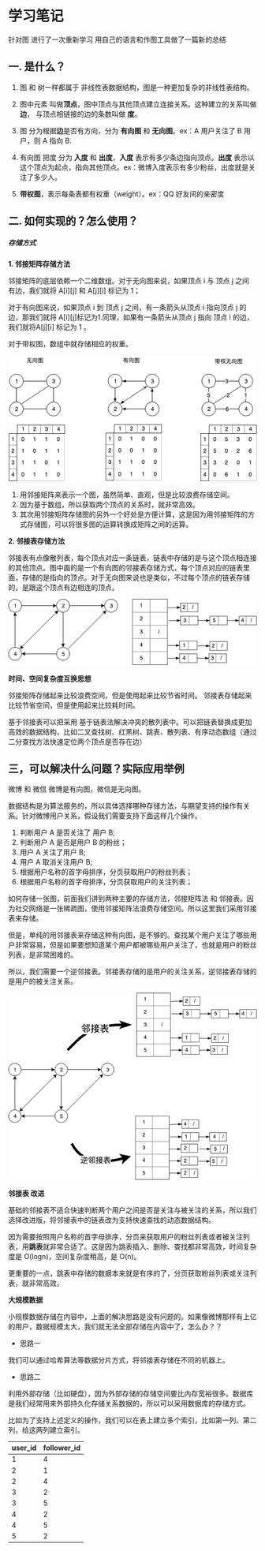# 学习笔记
针对图 进行了一次重新学习
用自己的语言和作图工具做了一篇新的总结

## 一. 是什么？

1. 图 和 树一样都属于 非线性表数据结构，图是一种更加复杂的非线性表结构。

2. 图中元素 叫做**顶点**，图中顶点与其他顶点建立连接关系。这种建立的关系叫做 **边**， 与顶点相链接的边的条数叫做 **度**。

3. 图 分为根据**边**是否有方向，分为 **有向图**  和 **无向图**。ex：A 用户关注了 B 用户，则 A 指向 B.

4. 有向图 把度 分为 **入度** 和 **出度**，**入度** 表示有多少条边指向顶点。**出度** 表示以这个顶点为起点，指向其他顶点。ex：微博入度表示有多少粉丝，出度就是关注了多少人。
5. **带权图**，表示每条表都有权重（weight）。ex：QQ 好友间的亲密度




## 二. 如何实现的？怎么使用？
##### 存储方式 
**1. 邻接矩阵存储方法**

邻接矩阵的底层依赖一个二维数组。对于无向图来说，如果顶点 i 与 顶点 j 之间 有边，我们就将 A[i][j] 和 A[j][i] 标记为 1；

对于有向图来说，如果顶点 i 到 顶点 j 之间，有一条箭头从顶点 i 指向顶点 j 的边，那我们就将 A[i][j]标记为1.同理，如果有一条箭头从顶点 j 指向 顶点 i 的边，我们就将A[j][i] 标记为 1 。

对于带权图，数组中就存储相应的权重。


![邻接矩阵](https://raw.githubusercontent.com/brokge/drawio/master/android-draw/%E5%9B%BE_%E9%82%BB%E6%8E%A5%E7%9F%A9%E9%98%B5.png)


1. 用邻接矩阵来表示一个图，虽然简单、直观，但是比较浪费存储空间。
2. 因为基于数组，所以获取两个顶点的关系时，就非常高效。
3. 其次用邻接矩阵存储图的另外一个好处是方便计算，这是因为用邻接矩阵的方式存储图，可以将很多图的运算转换成矩阵之间的运算。



**2. 邻接表存储方法**

邻接表有点像散列表，每个顶点对应一条链表，链表中存储的是与这个顶点相连接的其他顶点。图中画的是一个有向图的邻接表存储方式，每个顶点对应的链表里面，存储的是指向的顶点。对于无向图来说也是类似，不过每个顶点的链表存储的，是跟这个顶点有边相连的顶点。

![邻接表](https://raw.githubusercontent.com/brokge/drawio/master/android-draw/%E5%9B%BE_%E9%82%BB%E6%8E%A5%E8%A1%A8.png)

**时间、空间复杂度互换思想**

邻接矩阵存储起来比较浪费空间，但是使用起来比较节省时间。
邻接表存储起来比较节省空间，但是使用起来比较耗时间。

基于邻接表可以把采用 基于链表法解决冲突的散列表中。可以把链表替换成更加高效的数据结构，比如二叉查找树、红黑树、跳表、散列表、有序动态数组（通过二分查找方法快速定位两个顶点是否存在边）


## 三，可以解决什么问题？实际应用举例

微博 和 微信
微博是有向图，微信是无向图。

数据结构是为算法服务的，所以具体选择哪种存储方法，与期望支持的操作有关系。针对微博用户关系，假设我们需要支持下面这样几个操作。

1. 判断用户 A 是否关注了 用户 B;
2. 判断用户 A 是否是用户 B 的粉丝；
3. 用户 A 关注了用户 B;
4. 用户 A 取消关注用户 B;
5. 根据用户名称的首字母排序，分页获取用户的粉丝列表；
6. 根据用户名称的首字母排序，分页获取用户的关注列表；


如何存储一张图，前面我们讲到两种主要的存储方法，邻接矩阵法 和 邻接表。因为社交网络是一张稀疏图，使用邻接矩阵法浪费存储空间。所以这里我们采用邻接表来存储。

但是，单纯的用邻接表来存储这种有向图，是不够的。查找某个用户关注了哪些用户非常容易，但是如果要想知道某个用户都被哪些用户关注了，也就是用户的粉丝列表，是非常困难的。

所以，我们需要一个逆邻接表。邻接表存储的是用户的关注关系，逆邻接表存储的是用户的被关注关系。


![image](https://raw.githubusercontent.com/brokge/drawio/master/android-draw/%E5%9B%BE_%E9%80%86%E9%82%BB%E6%8E%A5%E8%A1%A8.png)
 

**邻接表 改进**

基础的邻接表不适合快速判断两个用户之间是否是关注与被关注的关系，所以我们选择改进版，将邻接表中的链表改为支持快速查找的动态数据结构。

因为需要按照用户名称的首字母排序，分页来获取用户的粉丝列表或者被关注列表，用**跳表**就非常合适了。这是因为跳表插入、删除、查找都非常高效，时间复杂度是 O(logn)，空间复杂度稍高，是 O(n)。

更重要的一点，跳表中存储的数据本来就是有序的了，分页获取粉丝列表或关注列表，就非常高效。


**大规模数据**

小规模数据存储在内容中，上面的解决思路是没有问题的。如果像微博那样有上亿的用户，数据规模太大，我们就无法全部存储在内容中了，怎么办？？

- 思路一

我们可以通过哈希算法等数据分片方式，将邻接表存储在不同的机器上。



- 思路二

利用外部存储（比如硬盘），因为外部存储的存储空间要比内存宽裕很多。数据库是我们经常用来外部持久化存储关系数据的，所以可以采用数据库的存储方式。

比如为了支持上述定义的操作，我们可以在表上建立多个索引，比如第一列、第二列，给这两列建立索引。

user_id | follower_id
---|---
1 | 4
2 | 1
2 | 4
3 | 2
3 | 5
4 | 2
4 | 5
5 | 2













